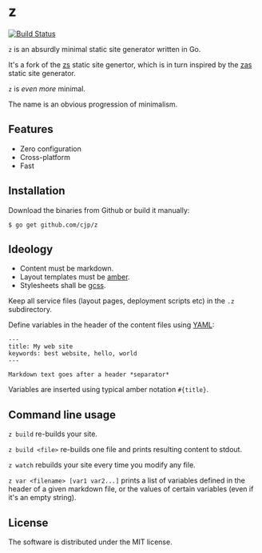 z
=

[![Build Status](https://travis-ci.org/cjp/z.svg?branch=master)](https://travis-ci.org/cjp/z)

`z` is an absurdly minimal static site generator written in Go.

It's a fork of the [zs] static site genertor, which is in turn inspired
by the [zas] static site generator.

`z` is *even more* minimal.

The name is an obvious progression of minimalism.

## Features

* Zero configuration
* Cross-platform
* Fast

## Installation

Download the binaries from Github or build it manually:

	$ go get github.com/cjp/z

## Ideology

* Content must be markdown.
* Layout templates must be [amber].
* Stylesheets shall be [gcss].

Keep all service files (layout pages, deployment scripts etc)
in the `.z` subdirectory.

Define variables in the header of the content files using [YAML]:

    ---
    title: My web site
	keywords: best website, hello, world
	---

	Markdown text goes after a header *separator*

Variables are inserted using typical amber notation `#{title}`.

## Command line usage

`z build` re-builds your site.

`z build <file>` re-builds one file and prints resulting content to stdout.

`z watch` rebuilds your site every time you modify any file.

`z var <filename> [var1 var2...]` prints a list of variables defined in the
header of a given markdown file, or the values of certain variables (even if
it's an empty string).

## License

The software is distributed under the MIT license.

[amber]: https://github.com/eknkc/amber/
[YAML]: https://github.com/go-yaml/yaml
[gcss]: https://github.com/yosssi/gcss
[zs]: https://github.com/zserge/zs
[zas]: https://github.com/imdario/zas
